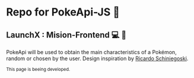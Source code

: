 # Repo for PokeApi-JS 🐳
## LaunchX : Mision-Frontend 💻 🚀

PokeApi will be used to obtain the main characteristics of a Pokémon, random or chosen by the user.
Design inspiration by [Ricardo Schiniegoski](https://dribbble.com/shots/17616780-Pok-dex).

<sub>This page is beeing developed.<sub>